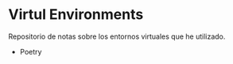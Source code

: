 # Virtul Environments

Repositorio de notas sobre los entornos virtuales que he utilizado.

* Poetry

